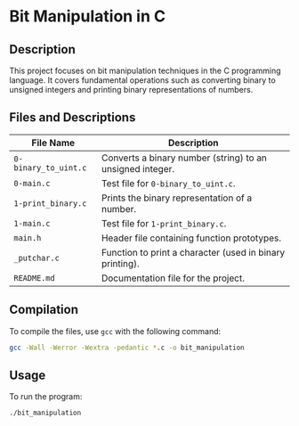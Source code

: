 # Bit Manipulation in C

## Description
This project focuses on bit manipulation techniques in the C programming language. It covers fundamental operations such as converting binary to unsigned integers and printing binary representations of numbers.

## Files and Descriptions

| File Name            | Description |
|----------------------|-------------|
| `0-binary_to_uint.c` | Converts a binary number (string) to an unsigned integer. |
| `0-main.c`          | Test file for `0-binary_to_uint.c`. |
| `1-print_binary.c`  | Prints the binary representation of a number. |
| `1-main.c`         | Test file for `1-print_binary.c`. |
| `main.h`           | Header file containing function prototypes. |
| `_putchar.c`       | Function to print a character (used in binary printing). |
| `README.md`        | Documentation file for the project. |

## Compilation
To compile the files, use `gcc` with the following command:

```sh
gcc -Wall -Werror -Wextra -pedantic *.c -o bit_manipulation
```

## Usage
To run the program:

```sh
./bit_manipulation
```
